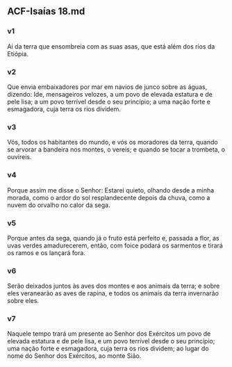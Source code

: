 ## ACF-Isaías 18.md
### v1
 Ai da terra que ensombreia com as suas asas, que está além dos rios da Etiópia.
### v2
 Que envia embaixadores por mar em navios de junco sobre as águas, dizendo: Ide, mensageiros velozes, a um povo de elevada estatura e de pele lisa; a um povo terrível desde o seu princípio; a uma nação forte e esmagadora, cuja terra os rios dividem.
### v3
 Vós, todos os habitantes do mundo, e vós os moradores da terra, quando se arvorar a bandeira nos montes, o vereis; e quando se tocar a trombeta, o ouvireis.
### v4
 Porque assim me disse o Senhor: Estarei quieto, olhando desde a minha morada, como o ardor do sol resplandecente depois da chuva, como a nuvem do orvalho no calor da sega.
### v5
 Porque antes da sega, quando já o fruto está perfeito e, passada a flor, as uvas verdes amadurecerem, então, com foice podará os sarmentos e tirará os ramos e os lançará fora.
### v6
 Serão deixados juntos às aves dos montes e aos animais da terra; e sobre eles veranearão as aves de rapina, e todos os animais da terra invernarão sobre eles.
### v7
 Naquele tempo trará um presente ao Senhor dos Exércitos um povo de elevada estatura e de pele lisa, e um povo terrível desde o seu princípio; uma nação forte e esmagadora, cuja terra os rios dividem; ao lugar do nome do Senhor dos Exércitos, ao monte Sião.
